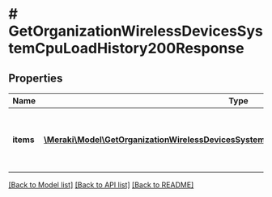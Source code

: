 # # GetOrganizationWirelessDevicesSystemCpuLoadHistory200Response

## Properties

Name | Type | Description | Notes
------------ | ------------- | ------------- | -------------
**items** | [**\Meraki\Model\GetOrganizationWirelessDevicesSystemCpuLoadHistory200ResponseItemsInner[]**](GetOrganizationWirelessDevicesSystemCpuLoadHistory200ResponseItemsInner.md) | The top-level property containing all cpu load data. | [optional]

[[Back to Model list]](../../README.md#models) [[Back to API list]](../../README.md#endpoints) [[Back to README]](../../README.md)
